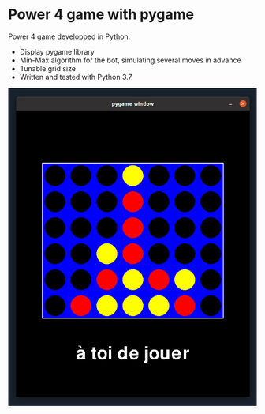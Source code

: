 # Power 4 game with pygame

Power 4 game developped in Python:
- Display pygame library
- Min-Max algorithm for the bot, simulating several moves in advance
- Tunable grid size
- Written and tested with Python 3.7

![pywer4 screenshot](./pywer4.png)




